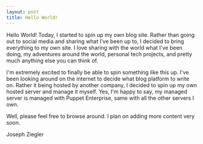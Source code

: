 ```yaml
---
layout: post
title: Hello World!
---
```


Hello World!
Today, I started to spin up my own blog site. Rather than going out to social media and sharing what I've been up to, I decided to bring everything to my own site. I love sharing with the world what I've been doing, my adventures around the world, personal tech projects, and pretty much anything else you can think of.

I'm extremely excited to finally be able to spin something like this up. I've been looking around on the internet to decide what blog platform to write on. Rather it being hosted by another company, I decided to spin up my own hosted server and manage it myself. Yes, I'm happy to say, my managed server is managed with Puppet Enterprise, same with all the other servers I own. 

Well, please feel free to browse around. I plan on adding more content very soon.

 Joseph Ziegler 